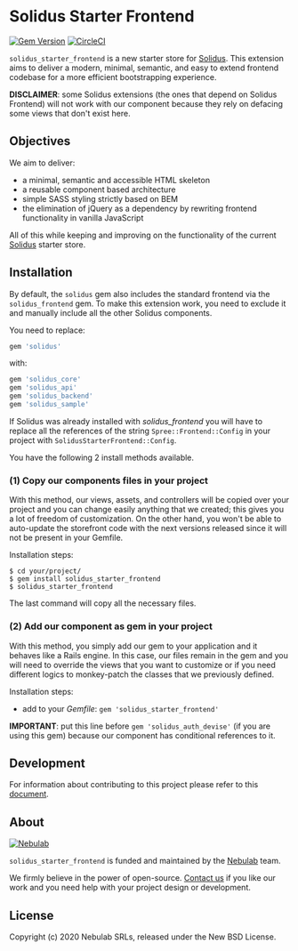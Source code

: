 # Solidus Starter Frontend
[![Gem Version](https://badge.fury.io/rb/solidus_starter_frontend.svg)](https://badge.fury.io/rb/solidus_starter_frontend) [![CircleCI](https://circleci.com/gh/nebulab/solidus_starter_frontend.svg?style=shield)](https://circleci.com/gh/nebulab/solidus_starter_frontend)

`solidus_starter_frontend` is a new starter store for [Solidus][solidus]. This
extension aims to deliver a modern, minimal, semantic, and easy to extend
frontend codebase for a more efficient bootstrapping experience.

**DISCLAIMER**: some Solidus extensions (the ones that depend on Solidus 
Frontend) will not work with our component because they rely on defacing some
views that don't exist here.

## Objectives
We aim to deliver:
- a minimal, semantic and accessible HTML skeleton
- a reusable component based architecture
- simple SASS styling strictly based on BEM
- the elimination of jQuery as a dependency by rewriting frontend functionality
in vanilla JavaScript

All of this while keeping and improving on the functionality of the current
[Solidus][solidus] starter store.

## Installation
By default, the `solidus` gem also includes the standard frontend via
the `solidus_frontend` gem. To make this extension work, you need to
exclude it and manually include all the other Solidus components.

You need to replace:
```ruby
gem 'solidus'
```

with:
```ruby
gem 'solidus_core'
gem 'solidus_api'
gem 'solidus_backend'
gem 'solidus_sample'
```

If Solidus was already installed with _solidus_frontend_ you will have to 
replace all the references of the string `Spree::Frontend::Config` in your 
project with `SolidusStarterFrontend::Config`.

You have the following 2 install methods available.

### (1) Copy our components files in your project
With this method, our views, assets, and controllers will be copied over your 
project and you can change easily anything that we created; this gives you a lot
of freedom of customization. On the other hand, you won't be able to auto-update
the storefront code with the next versions released since it will not be present
in your Gemfile.

Installation steps:
```shell
$ cd your/project/
$ gem install solidus_starter_frontend
$ solidus_starter_frontend
```

The last command will copy all the necessary files.

### (2) Add our component as gem in your project
With this method, you simply add our gem to your application and it behaves like
a Rails engine. In this case, our files remain in the gem and you will need to
override the views that you want to customize or if you need different logics to
monkey-patch the classes that we previously defined.

Installation steps:
- add to your _Gemfile_: `gem 'solidus_starter_frontend'`

**IMPORTANT**: put this line before `gem 'solidus_auth_devise'` (if you are 
using this gem) because our component has conditional references to it.

## Development
For information about contributing to this project please refer to this
[document](docs/development.md).

## About
[![Nebulab][nebulab-logo]][nebulab]

`solidus_starter_frontend` is funded and maintained by the [Nebulab][nebulab] 
team.

We firmly believe in the power of open-source. [Contact us][contact-us] if you
like our work and you need help with your project design or development.

[solidus]: http://solidus.io/
[nebulab]: http://nebulab.it/
[nebulab-logo]: http://nebulab.it/assets/images/public/logo.svg
[contact-us]: http://nebulab.it/contact-us/

## License
Copyright (c) 2020 Nebulab SRLs, released under the New BSD License.
